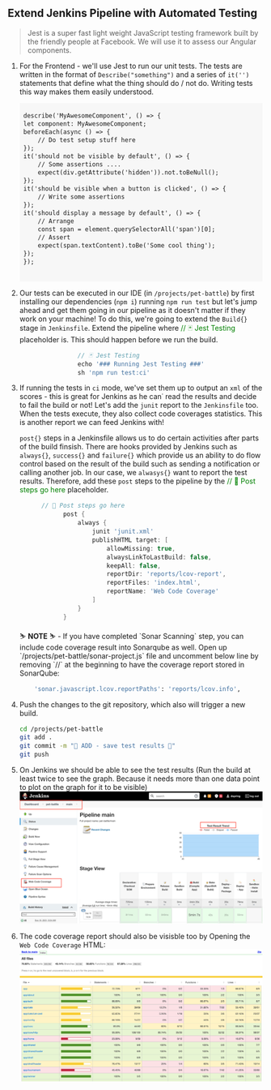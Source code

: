 ## Extend Jenkins Pipeline with Automated Testing

> Jest is a super fast light weight JavaScript testing framework built by the friendly people at Facebook. We will use it to assess our Angular components.

1. For the Frontend - we'll use Jest to run our unit tests. The tests are written in the format of `Describe("something")` and a series of `it('')` statements that define what the thing should do / not do. Writing tests this way makes them easily understood.

    <div class="highlight" style="background: #f7f7f7">
    <pre>
    <code class="language-javascript">
    describe('MyAwesomeComponent', () => {
    let component: MyAwesomeComponent;
    beforeEach(async () => {
        // Do test setup stuff here
    });
    it('should not be visible by default', () => {
        // Some assertions ....
        expect(div.getAttribute('hidden')).not.toBeNull();
    });
    it('should be visible when a button is clicked', () => {
        // Write some assertions
    });
    it('should display a message by default', () => {
        // Arrange
        const span = element.querySelectorAll('span')[0];
        // Assert
        expect(span.textContent).toBe('Some cool thing');
    });
    });
    </code>
    </pre>
    </div>

2. Our tests can be executed in our IDE (in `/projects/pet-battle`) by first installing our dependencies (`npm i`) running `npm run test` but let's jump ahead and get them going in our pipeline as it doesn't matter if they work on your machine! To do this, we're going to extend the `Build{}` stage in `Jenkinsfile`. Extend the pipeline where <span style="color:green;" >// 🃏 Jest Testing</span> placeholder is. This should happen before we run the build.

    ```groovy
                    // 🃏 Jest Testing
                    echo '### Running Jest Testing ###'
                    sh 'npm run test:ci'
    ```

3. If running the tests in `ci` mode, we've set them up to output an `xml` of the scores - this is great for Jenkins as he can˙ read the results and decide to fail the build or not! Let's add the `junit` report to the `Jenkinsfile` too. When the tests execute, they also collect code coverages statistics. This is another report we can feed Jenkins with!

    `post{}` steps in a Jenkinsfile allows us to do certain activities after parts of the build finsish. There are hooks provided by Jenkins such as `always{}`, `success{}` and `failure{}` which provide us an ability to do flow control based on the result of the build such as sending a notification or calling another job. In our case, we `alwasys{}` want to report the test results. Therefore, add these `post` steps to the pipeline by the <span style="color:green;" >// 📰 Post steps go here</span> placeholder.

    ```groovy
          // 📰 Post steps go here
                post {
                    always {
                        junit 'junit.xml'
                        publishHTML target: [
                            allowMissing: true,
                            alwaysLinkToLastBuild: false,
                            keepAll: false,
                            reportDir: 'reports/lcov-report',
                            reportFiles: 'index.html',
                            reportName: 'Web Code Coverage'
                        ]
                    }
                }
    ```

    <p class="warn">
    ⛷️ <b>NOTE</b> ⛷️ - If you have completed `Sonar Scanning` step, you can include code coverage result into Sonarqube as well. Open up `/projects/pet-battle/sonar-project.js` file and uncomment below line by removing `//` at the beginning to have the coverage report stored in SonarQube:
    </p>

    ```bash
        'sonar.javascript.lcov.reportPaths': 'reports/lcov.info',
    ```

4. Push the changes to the git repository, which also will trigger a new build.

    ```bash
    cd /projects/pet-battle
    git add .
    git commit -m "🍊 ADD - save test results 🍊"
    git push
    ```

5. On Jenkins we should be able to see the test results (Run the build at least twice to see the graph. Because it needs more than one data point to plot on the graph for it to be visible)
![jenkins-test-results](./images/jenkins-test-results.png)

6. The code coverage report should also be visisble too by Opening the `Web Code Coverage` HTML:
![jenkins-coverage](./images/jenkins-coverage.png)
